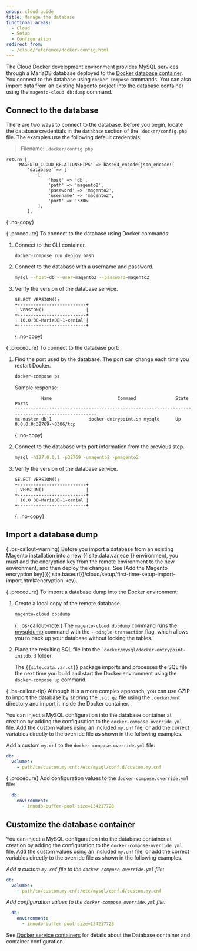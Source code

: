 ```yaml
---
group: cloud-guide
title: Manage the database
functional_areas:
  - Cloud
  - Setup
  - Configuration
redirect_from:
  - /cloud/reference/docker-config.html
---
```


The Cloud Docker development environment provides MySQL services through a MariaDB database deployed to the [Docker database container]. You connect to the database using `docker-compose` commands. You can also import data from an existing Magento project into the database container using the `magento-cloud db:dump` command.

## Connect to the database

There are two ways to connect to the database. Before you begin, locate the database credentials in the `database` section of the `.docker/config.php` file. The examples use the following default credentials:

> Filename: `.docker/config.php`

```php?start_inline=1
return [
    'MAGENTO_CLOUD_RELATIONSHIPS' => base64_encode(json_encode([
        'database' => [
            [
                'host' => 'db',
                'path' => 'magento2',
                'password' => 'magento2',
                'username' => 'magento2',
                'port' => '3306'
            ],
        ],
```
{:.no-copy}

{:.procedure}
To connect to the database using Docker commands:

1. Connect to the CLI container.

   ```bash
   docker-compose run deploy bash
   ```

1. Connect to the database with a username and password.

   ```bash
   mysql --host=db --user=magento2 --password=magento2
   ```

1. Verify the version of the database service.

   ```mysql
   SELECT VERSION();
   +--------------------------+
   | VERSION()                |
   +--------------------------+
   | 10.0.38-MariaDB-1~xenial |
   +--------------------------+
   ```
   {:.no-copy}

{:.procedure}
To connect to the database port:

1. Find the port used by the database. The port can change each time you restart Docker.

   ```bash
   docker-compose ps
   ```

   Sample response:

   ```terminal
             Name                         Command               State               Ports
   --------------------------------------------------------------------------------------------------
   mc-master_db_1              docker-entrypoint.sh mysqld      Up       0.0.0.0:32769->3306/tcp
   ```
   {:.no-copy}

1. Connect to the database with port information from the previous step.

   ```bash
   mysql -h127.0.0.1 -p32769 -umagento2 -pmagento2
   ```

1. Verify the version of the database service.

   ```mysql
   SELECT VERSION();
   +--------------------------+
   | VERSION()                |
   +--------------------------+
   | 10.0.38-MariaDB-1~xenial |
   +--------------------------+
   ```
   {: .no-copy}

[db-image]: https://hub.docker.com/_/mariadb

## Import a database dump

{:.bs-callout-warning}
Before you import a database from an existing Magento installation into a new {{ site.data.var.ece }} environment, you must add the encryption key from the remote environment to the new environment, and then deploy the changes. See [Add the Magento encryption key]({{ site.baseurl}}/cloud/setup/first-time-setup-import-import.html#encryption-key).

{:.procedure}
To import a database dump into the Docker environment:

1. Create a local copy of the remote database.

   ```bash
   magento-cloud db:dump
   ```

   {: .bs-callout-note }
   The `magento-cloud db:dump` command runs the [mysqldump](https://dev.mysql.com/doc/refman/8.0/en/mysqldump.html) command with the `--single-transaction` flag, which allows you to back up your database without locking the tables.

1. Place the resulting SQL file into the `.docker/mysql/docker-entrypoint-initdb.d` folder.

   The `{{site.data.var.ct}}` package imports and processes the SQL file the next time you build and start the Docker environment using the `docker-compose up` command.

{:.bs-callout-tip}
Although it is a more complex approach, you can use GZIP to import the database by _sharing_ the `.sql.gz` file using the `.docker/mnt` directory and import it inside the Docker container.

You can inject a MySQL configuration into the database container at creation by adding the configuration to the `docker-compose-override.yml` file. Add the custom values using an included `my.cnf` file, or add the correct variables directly to the override file as shown in the following examples.

Add a custom `my.cnf` to the `docker-compose.override.yml` file:

```yaml
db:
  volumes:
    - path/to/custom.my.cnf:/etc/mysql/conf.d/custom.my.cnf
```

{:.procedure}
Add configuration values to the `docker-compose.override.yml` file:

```yaml
  db:
    environment:
      - innodb-buffer-pool-size=134217728
```

## Customize the database container

You can inject a MySQL configuration into the database container at creation by adding the configuration to the `docker-compose-override.yml` file. Add the custom values using an included `my.cnf` file, or add the correct variables directly to the override file as shown in the following examples.

*Add a custom `my.cnf` file to the `docker-compose.override.yml` file:*

```yaml
db:
  volumes:
    - path/to/custom.my.cnf:/etc/mysql/conf.d/custom.my.cnf
```

*Add configuration values to the `docker-compose.override.yml` file:*

```yaml
  db:
    environment:
      - innodb-buffer-pool-size=134217728
```

See [Docker service containers][Docker database container] for details about the Database container and container configuration.

[Docker database container]: https://devdocs.magento.com/cloud/docker/docker-containers-service.html#database-container
